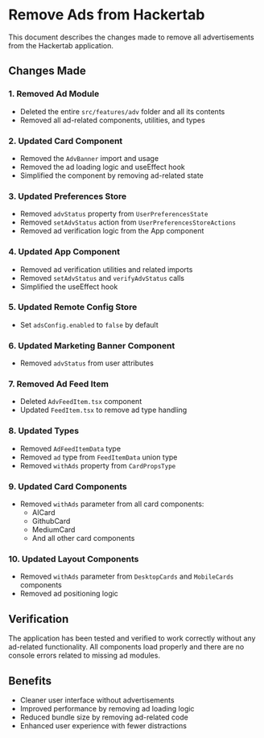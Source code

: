 # Remove Ads from Hackertab

This document describes the changes made to remove all advertisements from the Hackertab application.

## Changes Made

### 1. Removed Ad Module

- Deleted the entire `src/features/adv` folder and all its contents
- Removed all ad-related components, utilities, and types

### 2. Updated Card Component

- Removed the `AdvBanner` import and usage
- Removed the ad loading logic and useEffect hook
- Simplified the component by removing ad-related state

### 3. Updated Preferences Store

- Removed `advStatus` property from `UserPreferencesState`
- Removed `setAdvStatus` action from `UserPreferencesStoreActions`
- Removed ad verification logic from the App component

### 4. Updated App Component

- Removed ad verification utilities and related imports
- Removed `setAdvStatus` and `verifyAdvStatus` calls
- Simplified the useEffect hook

### 5. Updated Remote Config Store

- Set `adsConfig.enabled` to `false` by default

### 6. Updated Marketing Banner Component

- Removed `advStatus` from user attributes

### 7. Removed Ad Feed Item

- Deleted `AdvFeedItem.tsx` component
- Updated `FeedItem.tsx` to remove ad type handling

### 8. Updated Types

- Removed `AdFeedItemData` type
- Removed `ad` type from `FeedItemData` union type
- Removed `withAds` property from `CardPropsType`

### 9. Updated Card Components

- Removed `withAds` parameter from all card components:
  - AICard
  - GithubCard
  - MediumCard
  - And all other card components

### 10. Updated Layout Components

- Removed `withAds` parameter from `DesktopCards` and `MobileCards` components
- Removed ad positioning logic

## Verification

The application has been tested and verified to work correctly without any ad-related functionality. All components load properly and there are no console errors related to missing ad modules.

## Benefits

- Cleaner user interface without advertisements
- Improved performance by removing ad loading logic
- Reduced bundle size by removing ad-related code
- Enhanced user experience with fewer distractions
